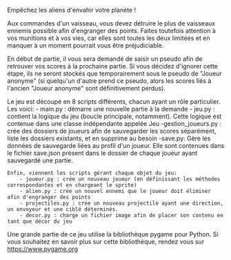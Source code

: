 Empêchez les aliens d'envahir votre planète !

Aux commandes d'un vaisseau, vous devez détruire le plus de vaisseaux ennemis possible afin d'engranger des points. Faites toutefois attention à vos munitions et à vos vies, car elles sont toutes les deux limitées et en manquer à un moment pourrait vous être préjudiciable.

En début de partie, il vous sera demandé de saisir un pseudo afin de retrouver vos scores à la prochaine partie. Si vous décidez d'ignorer cette étape, ils ne seront stockés que temporairement sous le pseudo de "Joueur anonyme" (si quelqu'un d'autre prend ce pseudo, alors les scores liés à l'ancien "Joueur anonyme" sont définitivement perdus).

Le jeu est découpé en 8 scripts différents, chacun ayant un rôle particulier. Les voici:
    - main.py : démarre une nouvelle partie à la demande
    - jeu.py : contient la logique du jeu (boucle principale, notamment). Cette logique est contenue dans une classe indépendante appelée Jeu
    -gestion_joueurs.py : crée des dossiers de joueurs afin de sauvegarder les scores séparément, liste les dossiers existants, et en supprime au besoin
    -save.py: Gère les données de sauvegarde liées au profil d'un joueur. Elle sont contenues dans le fichier save.json présent dans le dossier de chaque joueur ayant sauvegardé une partie.

    Enfin, viennent les scripts gérant chaque objet du jeu:
        - joueur.py : crée un nouveau joueur (en définissant les méthodes correspondantes et en chargeant le sprite)
        - alien.py : crée un nouvel ennemi que le joueur doit éliminer afin d'engranger des points
        - projectiles.py : crée un nouveau projectile ayant une direction, un envoyeur et une ciblé déterminés.
        - decor.py : charge un fichier image afin de placer son contenu en tant que décor du jeu

Une grande partie de ce jeu utilise la bibliothèque pygame pour Python. Si vous souhaitez en savoir plus sur cette bibliothèque, rendez vous sur https://www.pygame.org